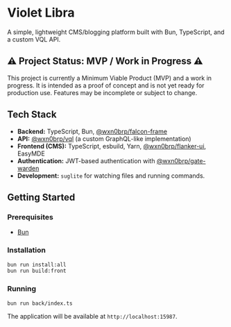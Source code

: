 # Violet Libra

A simple, lightweight CMS/blogging platform built with Bun, TypeScript, and a custom VQL API.

## ⚠️ Project Status: MVP / Work in Progress ⚠️

This project is currently a Minimum Viable Product (MVP) and a work in progress. It is intended as a proof of concept and is not yet ready for production use. Features may be incomplete or subject to change.

## Tech Stack

*   **Backend:** TypeScript, Bun, [@wxn0brp/falcon-frame](https://www.npmjs.com/package/@wxn0brp/falcon-frame)
*   **API:** [@wxn0brp/vql](https://www.npmjs.com/package/@wxn0brp/vql) (a custom GraphQL-like implementation)
*   **Frontend (CMS):** TypeScript, esbuild, Yarn, [@wxn0brp/flanker-ui](https://www.npmjs.com/package/@wxn0brp/flanker-ui), EasyMDE
*   **Authentication:** JWT-based authentication with [@wxn0brp/gate-warden](https://www.npmjs.com/package/@wxn0brp/gate-warden)
*   **Development:** `suglite` for watching files and running commands.

## Getting Started

### Prerequisites

* [Bun](https://bun.sh/)

### Installation

```bash
bun run install:all
bun run build:front
```

### Running

```bash
bun run back/index.ts
```

The application will be available at `http://localhost:15987`.